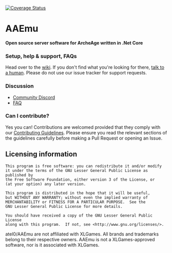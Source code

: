 [![Coverage Status](https://coveralls.io/repos/github/AAEmu/AAEmu/badge.svg?branch=develop)](https://coveralls.io/github/AAEmu/AAEmu?branch=develop)

# AAEmu

__Open source server software for ArcheAge written in .Net Core__

### Setup, help & support, FAQs
Head over to the [wiki](https://github.com/atel0/AAEmu/wiki).
If you don't find what you're looking for there, [talk to a human](#discussion). Please do not use our issue tracker for support requests.

### Discussion
- [Community Discord](https://discord.gg/vn8E8E6)
- [FAQ](https://github.com/atel0/AAEmu/wiki/FAQ)

### Can I contribute?
Yes you can! Contributions are welcomed provided that they comply with our [Contributing Guidelines](CONTRIBUTING.md). Please ensure you read the relevant sections of the guidelines carefully before making a Pull Request or opening an Issue.

## Licensing information

	This program is free software: you can redistribute it and/or modify
	it under the terms of the GNU Lesser General Public License as published by
	the Free Software Foundation, either version 3 of the License, or
	(at your option) any later version.

	This program is distributed in the hope that it will be useful,
	but WITHOUT ANY WARRANTY; without even the implied warranty of
	MERCHANTABILITY or FITNESS FOR A PARTICULAR PURPOSE.  See the
	GNU Lesser General Public License for more details.

	You should have received a copy of the GNU Lesser General Public License
	along with this program.  If not, see <http://www.gnu.org/licenses/>.

atel0/AAEmu are not affiliated with XLGames. All brands and trademarks belong to their respective owners. AAEmu is not a XLGames-approved software, nor is it associated with XLGames.
